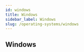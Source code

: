 ```yaml
---
id: windows
title: Windows
sidebar_label: Windows
slug: /operating-systems/windows
---
```


## Windows
